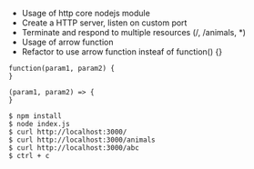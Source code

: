 * Usage of http core nodejs module
* Create a HTTP server, listen on custom port
* Terminate and respond to multiple resources (/, /animals, *)
* Usage of arrow function
* Refactor to use arrow function insteaf of function() {}

```nodejs
function(param1, param2) {
}

(param1, param2) => {
}
```

```shell
$ npm install
$ node index.js
$ curl http://localhost:3000/
$ curl http://localhost:3000/animals
$ curl http://localhost:3000/abc
$ ctrl + c
```